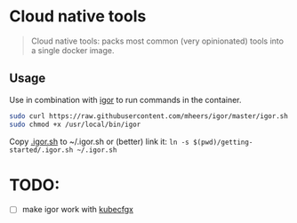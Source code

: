 # Cloud native tools

> Cloud native tools: packs most common (very opinionated) tools into a single docker image.

## Usage

Use in combination with [igor](https://github.com/mheers/igor) to run commands in the container.

```bash
sudo curl https://raw.githubusercontent.com/mheers/igor/master/igor.sh -o /usr/local/bin/igor
sudo chmod +x /usr/local/bin/igor
```

Copy [.igor.sh](.igor.sh) to ~/.igor.sh or (better) link it: ```ln -s $(pwd)/getting-started/.igor.sh ~/.igor.sh```


# TODO:
- [ ] make igor work with [kubecfgx](https://github.com/mheers/kubecfgx)
